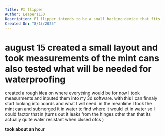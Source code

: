 ```yaml
---
Title: PI flipper
Author: Leaper1150
Description: PI flipper intends to be a small hacking device that fits in the many mint cans I have laying arround.
Created On: "8/15/2025"
---
```


# august 15 created a small layout and took measurements of the mint cans also tested what will be needed for waterproofing

created a rough idea on where everything would be for now 
I took measurments and inputed them into my 3d software.
with this I can finnaly start looking into boards and what I will need.
in the meantime I took the mint can and submerged it in water to find where it would let in water so I could factor that in 
(turns out it leaks from the hinges other than that its actually quite water resistant when closed ofcs ) 

**took about an hour**
 
 
